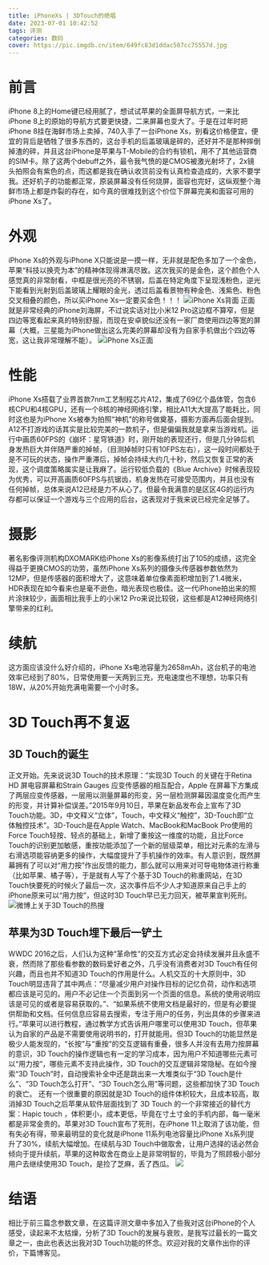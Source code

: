 ```yaml
---
title: iPhoneXs | 3DTouch的绝唱
date: 2023-07-01 10:42:52
tags: 评测
categories: 数码
cover: https://pic.imgdb.cn/item/649fc83d1ddac507cc75557d.jpg
---
```

# 前言
iPhone 8上的Home键已经用腻了，想试试苹果的全面屏导航方式，一来比iPhone 8上的原始的导航方式要更快捷，二来屏幕也变大了。于是在过年时把iPhone 8挂在海鲜市场上卖掉，740入手了一台iPhone Xs，别看这价格便宜，便宜的背后是牺牲了很多东西的，这台手机的后盖玻璃是碎的，还好并不是那种摔倒掉渣的碎，并且这台iPhone是苹果与T-Mobile的合约有锁机，用不了其他运营商的SIM卡。除了这两个debuff之外，最令我气愤的是CMOS被激光射坏了，2x镜头拍照会有紫色的点，而这都是我在确认收货前没有认真检查造成的，大家不要学我。还好机子的功能都正常，原装屏幕没有任何烧屏，面容也完好，这纵观整个海鲜市场上都是炸裂的存在，如今真的很难找到这个价位下屏幕完美和面容可用的iPhone Xs了。

# 外观
iPhone Xs的外观与iPhone X只能说是一摸一样，无非就是配色多加了一个金色，苹果“科技以换壳为本”的精神体现得淋漓尽致。这次我买的是金色，这个颜色个人感觉真的非常耐看，中框是很光亮的不锈钢，后盖在特定角度下呈现浅粉色，逆光下能看到光射到后盖玻璃上耀眼的金光，透过后盖看景物有种金色、浅紫色、粉色交叉相叠的颜色，所以买iPhone Xs一定要买金色！！！
![iPhone Xs背面](https://pic.imgdb.cn/item/649fc83d1ddac507cc755404.jpg)
正面就是非常经典的iPhone刘海屏，不过说实话对比小米12 Pro这边框不算窄，但是四边等宽看起来真的特别舒服，而现在安卓貌似还没有一家厂商使用四边等宽的屏幕（大概，三星能为iPhone做出这么完美的屏幕却没有为自家手机做出个四边等宽，这让我非常理解不能）。
![iPhone Xs正面](https://pic.imgdb.cn/item/649fc83d1ddac507cc75557d.jpg)

# 性能
iPhone Xs搭载了业界首款7nm工艺制程芯片A12，集成了69亿个晶体管，包含6核CPU和4核GPU，还有一个8核的神经网络引擎，相比A11大大提高了能耗比，同时这也是为iPhone Xs被奉为拍照“神机”的称号做奠基，摄影方面再后面会提到。A12不打游戏的话其实是比较完美的一款机子，但是偏偏我就是拿来当游戏机。运行中画质60FPS的《崩坏：星穹铁道》时，刚开始的表现还行，但是几分钟后机身发热巨大并伴随严重的掉帧，（目测掉帧时只有10FPS左右），这一段时间都处于是不可玩的状态，操作严重滞后，掉帧会持续大约几十秒，然后又恢复正常的表现，这个调度策略属实是让我麻了。运行较低负载的《Blue Archive》时候表现较为优秀，可以开高画质60FPS与抗锯齿，机身发热在可接受范围内，并且也没有任何掉帧，总体来说A12已经是力不从心了。但最令我满意的是区区4G的运行内存都可以保证一个游戏与三个应用的后台，这表现对于我来说已经完全足够了。

# 摄影
著名影像评测机构DXOMARK给iPhone Xs的影像系统打出了105的成绩，这完全得益于更换CMOS的功劳，虽然iPhone Xs系列的摄像头传感器参数依然为12MP，但是传感器的面积增大了，这意味着单位像素面积增加到了1.4微米，HDR表现在如今看来也是毫不逊色，暗光表现也极佳。这一代iPhone拍出来的照片涂抹较少，画面相比我手上的小米12 Pro来说比较锐，这些都是A12神经网络引擎带来的红利。

# 续航
这方面应该没什么好介绍的，iPhone Xs电池容量为2658mAh，这台机子的电池效率已经到了80%，日常使用要一天两到三充，充电速度也不理想，功率只有18W，从20%开始充满电需要一个小时多。

# 3D Touch再不复返

## 3D Touch的诞生
正文开始。先来说说3D Touch的技术原理：“实现3D Touch 的关键在于Retina HD 屏电容屏幕和Strain Gauges 应变传感器的相互配合，Apple 在屏幕下方集成了两层应变传感器，一层用以测量屏幕的形变，另一层检测屏幕因温度变化而产生的形变，并计算补偿误差。”2015年9月10日，苹果在新品发布会上宣布了3D Touch功能。3D，中文释义“立体”，Touch，中文释义“触控”，3D-Touch即“立体触控技术”。3D-Touch是在Apple Watch、MacBook和MacBook Pro使用的Force Touch轻按、轻点的基础上，新增了重按这一维度的功能，且比Force Touch的识别更加敏感，重按功能添加了一个新的层级菜单，相比对元素的左滑与右滑选项能容纳更多的操作，大幅度提升了手机操作的效率。有人意识到，既然屏幕拥有了可以对“用力按”作出反馈的能力，那么就可以用来对可导电物体进行称重（比如苹果、橘子等），于是就有人写了个基于3D Touch的称重网站，在3D Touch快要死的时候火了最后一次，这次事件后不少人才知道原来自己手上的iPhone原来可以“用力按”，但这时3D Touch早已无力回天，被苹果宣判死刑。
![微博上关于3D Touch的热搜](https://pic.imgdb.cn/item/649fc83c1ddac507cc755236.jpg)

## 苹果为3D Touch埋下最后一铲土
WWDC 2016之后，人们认为这种“革命性”的交互方式必定会持续发展并且永盛不衰，然而除了那些看参数的数码爱好者之外，几乎没有消费者对3D Touch有任何兴趣，而且也并不知道3D Touch的作用是什么。人机交互的十大原则中，3D Touch明显违背了其中两点：“尽量减少用户对操作目标的记忆负荷，动作和选项都应该是可见的。用户不必记住一个页面到另一个页面的信息。系统的使用说明应该是可见的或者是容易获取的。”、“如果系统不使用文档是最好的，但是有必要提供帮助和文档。任何信息应容易去搜索，专注于用户的任务，列出具体的步骤来进行。”苹果可以进行教程，通过教学方式告诉用户哪里可以使用3D Touch，但苹果认为自家的产品是不需要使用说明书的，打开就能用。但3D Touch的功能显然是极少人能发现的，“长按”与“重按”的交互逻辑有重叠，很多人并没有去用力按屏幕的意识，3D Touch的操作逻辑也有一定的学习成本，因为用户不知道哪些元素可以“用力按”，哪些元素不支持此操作，3D Touch的交互逻辑非常隐秘。在如今搜索“3D Touch”时，自动搜索补全中还是跳出来一大堆类似于“3D Touch是什么”、“3D Touch怎么打开”、“3D Touch怎么用”等问题，这些都加快了3D Touch的衰亡。
还有一个很重要的原因就是3D Touch的组件体积较大，且成本较高，取消掉3D Touch之后苹果从软件层面找到了 3D Touch 的一个非常接近的替代方案：Hapic touch ，体积更小，成本更低，毕竟在寸土寸金的手机内部，每一毫米都是非常金贵的。苹果对3D Touch宣布了死刑，在iPhone 11上取消了该功能，但有失必有得，带来最明显的变化就是iPhone 11系列电池容量比iPhone Xs系列提升了30%，续航大幅增加。在续航与3D Touch中做取舍，让用户选择的话必然会倾向于提升续航，苹果的这种取舍在商业上是非常明智的，毕竟为了照顾极小部分用户去继续使用3D Touch，是捡了芝麻，丢了西瓜。
![](https://pic.imgdb.cn/item/649fc83e1ddac507cc755782.jpg)

# 结语
相比于前三篇念参数文章，在这篇评测文章中多加入了些我对这台iPhone的个人感受，读起来不太枯燥，分析了3D Touch的发展与衰败，是我写过最长的一篇文章之一，由此也表达出我对3D Touch功能的怀念。欢迎对我的文章作出你的评价，下篇博客见。
